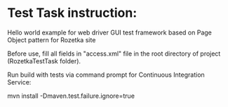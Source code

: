 # Test Task instruction: 
Hello world example for web driver GUI test framework based on Page Object pattern for Rozetka site

Before use, fill all fields in "access.xml" file in the root directory of project (RozetkaTestTask folder).

Run build with tests via command prompt for Continuous Integration Service:

mvn install -Dmaven.test.failure.ignore=true


